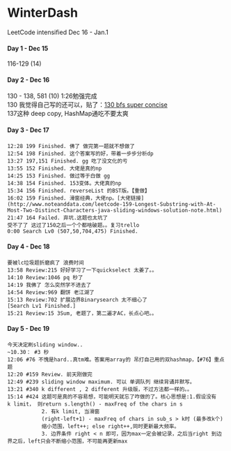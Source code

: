 # WinterDash
LeetCode intensified Dec 16 - Jan.1

#### Day 1 - Dec 15
116-129 (14)

#### Day 2 - Dec 16
130 - 138, 581 (10) 1:26勉强完成 <br>
130 我觉得自己写的还可以，贴了：[130 bfs super concise](https://leetcode.com/problems/surrounded-regions/discuss/453448/java-concise-bfs)<br>
137这种 deep copy, HashMap通吃不要太爽

#### Day 3 - Dec 17
```
12:28 199 Finished. 佛了 做完第一题就不想做了
12:54 198 Finished. 这个答案写的好，带着一步步分析dp
13:27 197,151 Finished. gg 吃了没文化的亏
13:55 152 Finished. 大佬是真的np
14:25 153 Finished. 做过等于白做 gg
14:38 154 Finished. 153变体。大佬真的np
15:34 156 Finished. reverseList 的BST版。【重做】
16:02 159 Finished. 滑窗经典，大佬np。[大佬链接](http://www.noteanddata.com/leetcode-159-Longest-Substring-with-At-Most-Two-Distinct-Characters-java-sliding-windows-solution-note.html)
21:47 164 Failed. 弃坑.这题也太坑了
受不了了 这过了150之后一个个都啥破题。。复习trello 
0:00 Search Lv0 (507,50,704,475) Finished.
```

#### Day 4 - Dec 18
```
要被lc垃圾题折磨疯了 浪费时间
13:58 Review:215 好好学习了一下quickselect 太姜了。。
14:10 Review:1046 pq 秒了
14:19 我佛了 怎么突然学不进去了
14:54 Review:969 翻饼 老江湖了
15:13 Review:702 扩展边界Binarysearch 太不细心了
[Search Lv1 Finished.]
15:21 Review:15 3Sum, 老题了，第二遍才AC，长点心吧。。
```

#### Day 5 - Dec 19
```
今天决定刷sliding window..
~10.30： #3 秒
12:06 #76 不愧是hard..真tm难。答案用array的 吊打自己用的双hashmap，【#76】重点题
12:20 #159 Review. 前天刚做完 
12:49 #239 sliding window maximum. 可以 单调队列 继续背诵并默写。
13:21 #340 k different , 2 different 升级版，不过方法都一样的。。
15:14 #424 这题可是真的不容易想，可能明天就忘了咋做的了。核心思想是:1.假设没有                  k limit， 则return s.length() - maxFreq of the chars in s
           2. 有k limit, 当滑窗
           (right-left+1) - maxFreq of chars in sub_s > k时 (最多改k个)
           缩小范围，left++; else right++,同时更新最大频率。
           3. 边界条件 right < n 即可，因为max一定会被记录，之后当right 到边界之后，left只会不断缩小范围，不可能再更新max


```
